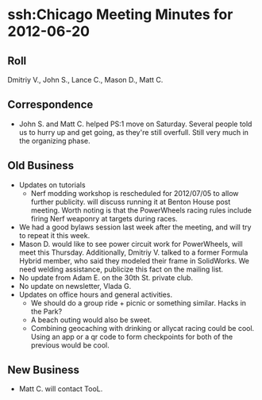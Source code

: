 # ssh:Chicago Meeting Minutes for 2012-06-20 #

## Roll ##
Dmitriy V., John S., Lance C., Mason D., Matt C.

## Correspondence ##
 * John S. and Matt C. helped PS:1 move on Saturday. Several people told us to hurry up and
   get going, as they're still overfull. Still very much in the organizing phase.

## Old Business ##
 * Updates on tutorials
   - Nerf modding workshop is rescheduled for 2012/07/05 to allow further publicity.
     will discuss running it at Benton House post meeting. Worth noting is
     that the PowerWheels racing rules include firing Nerf weaponry at targets during races.
 * We had a good bylaws session last week after the meeting, and will try to repeat it this
   week.
 * Mason D. would like to see power circuit work for PowerWheels, will meet this Thursday.
   Additionally, Dmitriy V. talked to a former Formula Hybrid member, who said they modeled
   their frame in SolidWorks. We need welding assistance, publicize this fact on the mailing list.
 * No update from Adam E. on the 30th St. private club.
 * No update on newsletter, Vlada G.
 * Updates on office hours and general activities.
   - We should do a group ride + picnic or something similar. Hacks in the Park?
   - A beach outing would also be sweet.
   - Combining geocaching with drinking or allycat racing could be cool.
     Using an app or a qr code to form checkpoints for both of the previous
     would be cool.

## New Business ##
 * Matt C. will contact TooL.
